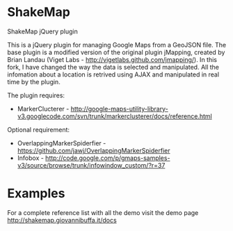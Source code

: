 ShakeMap
========

ShakeMap jQuery plugin

This is a jQuery plugin for managing Google Maps from a GeoJSON file.
The base plugin is a modified version of the original plugin jMapping, created by Brian Landau (Viget Labs - http://vigetlabs.github.com/jmapping/).
In this fork, I have changed the way the data is selected and manipulated. All the infomation about a location is retrived using AJAX and manipulated in real time by the plugin.

The plugin requires:

- MarkerClucterer - http://google-maps-utility-library-v3.googlecode.com/svn/trunk/markerclusterer/docs/reference.html

Optional requirement:

- OverlappingMarkerSpiderfier - https://github.com/jawj/OverlappingMarkerSpiderfier
- Infobox - http://code.google.com/p/gmaps-samples-v3/source/browse/trunk/infowindow_custom/?r=37

Examples
========

For a complete reference list with all the demo visit the demo page http://shakemap.giovannibuffa.it/docs
